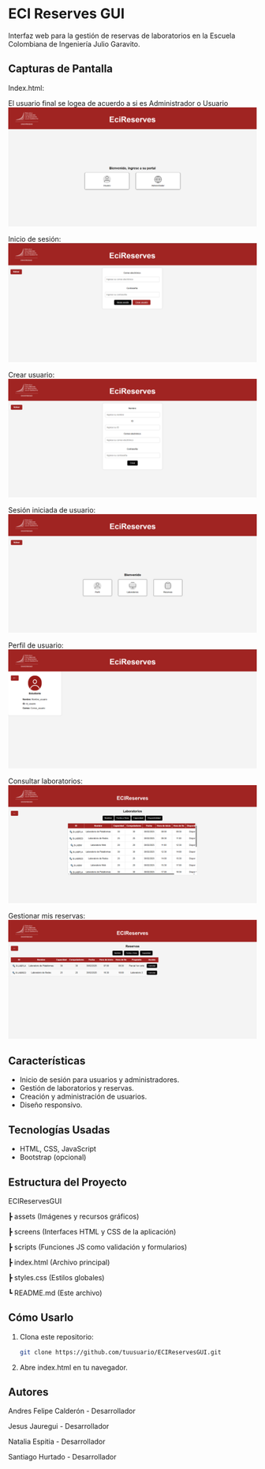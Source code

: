 #  ECI Reserves GUI

Interfaz web para la gestión de reservas de laboratorios en la Escuela Colombiana de Ingeniería Julio Garavito.

##  Capturas de Pantalla

Index.html:

El usuario final se logea de acuerdo a si es Administrador o Usuario
![Pantalla de Inicio](assets/inicio.png)

Inicio de sesión:
![image](assets/LoginUser.png)

Crear usuario:
![image](assets/CreateUser.png)

Sesión iniciada de usuario:
![image](assets/UserSession.png)

Perfil de usuario:
![image](assets/UserProfileFrame.png)

Consultar laboratorios:
![image](assets/Laboratories.png)

Gestionar mis reservas:
![image](assets/Reserves.png)

##  Características
-  Inicio de sesión para usuarios y administradores.
-  Gestión de laboratorios y reservas.
-  Creación y administración de usuarios.
-  Diseño responsivo.

## Tecnologías Usadas
- HTML, CSS, JavaScript
- Bootstrap (opcional)


##  Estructura del Proyecto

 ECIReservesGUI

┣  assets (Imágenes y recursos gráficos)

┣  screens (Interfaces HTML y CSS de la aplicación)

┣  scripts (Funciones JS como validación y formularios)

┣  index.html (Archivo principal)

┣  styles.css (Estilos globales)

┗  README.md (Este archivo)


## Cómo Usarlo
1. Clona este repositorio:
   ```sh
   git clone https://github.com/tuusuario/ECIReservesGUI.git

2. Abre index.html en tu navegador.


##  Autores
Andres Felipe Calderón - Desarrollador

Jesus Jauregui - Desarrollador

Natalia Espitia - Desarrollador

Santiago Hurtado - Desarrollador